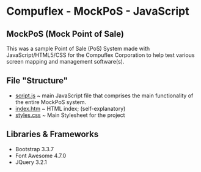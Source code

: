 # Compuflex - MockPoS - JavaScript
## MockPoS (Mock Point of Sale)
This was a sample Point of Sale (PoS) System made with JavaScript/HTML5/CSS for the Compuflex Corporation to help test various screen mapping and management software(s).

## File "Structure"
 - [script.js](/MockPoS%20(JavaScript)/js/script.js) ~ main JavaScript file that comprises the main functionality of the entire MockPoS system.
 - [index.htm](/MockPoS%20(JavaScript)/index.htm) ~ HTML index; (self-explanatory)
 - [styles.css](/MockPoS%20(JavaScript)/css/styles.css) ~ Main Stylesheet for the project

## Libraries & Frameworks
 - Bootstrap 3.3.7
 - Font Awesome 4.7.0
 - JQuery 3.2.1
